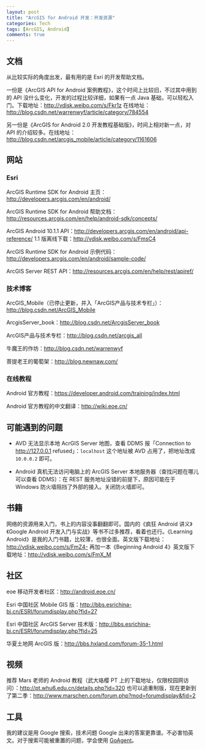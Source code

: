 ```yaml
---
layout: post
title: "ArcGIS for Android 开发：开发资源"
categories: Tech
tags: [ArcGIS, Android]
comments: true
---
```


## 文档

从比较实际的角度出发，最有用的是 Esri 的开发帮助文档。

一份是《ArcGIS API for Android 案例教程》，这个时间上比较旧，不过其中用到的 API 没什么变化，开发的过程比较详细，如果有一点 Java 基础，可以轻松入门。下载地址：<http://vdisk.weibo.com/s/Fkr1z> 在线地址：<http://blog.csdn.net/warrenwyf/article/category/784554> 

另一份是《ArcGIS for Android 2.0 开发教程基础版》，时间上相对新一点，对 API 的介绍较多。在线地址：<http://blog.csdn.net/arcgis_mobile/article/category/1161606>

## 网站

### Esri

ArcGIS Runtime SDK for Android 主页：<http://developers.arcgis.com/en/android/>

ArcGIS Runtime SDK for Android 帮助文档：<http://resources.arcgis.com/en/help/android-sdk/concepts/>

ArcGIS Android 10.1.1 API：<http://developers.arcgis.com/en/android/api-reference/> 1.1 版离线下载：<http://vdisk.weibo.com/s/FmsC4>

ArcGIS Runtime SDK for Android 示例代码：<http://developers.arcgis.com/en/android/sample-code/>

ArcGIS Server REST API：<http://resources.arcgis.com/en/help/rest/apiref/>

### 技术博客

ArcGIS_Mobile（已停止更新，并入「ArcGIS产品与技术专栏」）：<http://blog.csdn.net/ArcGIS_Mobile>

ArcgisServer_book：<http://blog.csdn.net/ArcgisServer_book>

ArcGIS产品与技术专栏：<http://blog.csdn.net/arcgis_all>

牛魔王的作坊：<http://blog.csdn.net/warrenwyf>

菩提老王的葡萄架：<http://blog.newnaw.com/>

### 在线教程

Android 官方教程：<https://developer.android.com/training/index.html>

Android 官方教程的中文翻译：<http://wiki.eoe.cn/>

## 可能遇到的问题

* AVD 无法显示本地 AcrGIS Server 地图，查看 DDMS 报「Connection to http://127.0.0.1 refused」：`localhost` 这个地址被 AVD 占用了，把地址改成 `10.0.0.2` 即可。

* Android 真机无法访问电脑上的 ArcGIS Server 本地服务器（查找问题在哪儿可以查看 DDMS）：在 REST 服务地址没错的前提下，原因可能在于 Windows 防火墙阻挡了外部的接入。关闭防火墙即可。

## 书籍

网络的资源用来入门，书上的内容没事翻翻即可。国内的《疯狂 Android 讲义》《Google Android 开发入门与实战》等书不过多推荐，看着也还行。《Learning Android》是我的入门书籍，比较薄，也很全面。英文版下载地址：<http://vdisk.weibo.com/s/FmZ4-> 再加一本《Beginning Android 4》英文版下载地址：<http://vdisk.weibo.com/s/FmX_M>

## 社区

eoe 移动开发者社区：<http://android.eoe.cn/>

Esri 中国社区 Mobile GIS 版：<http://bbs.esrichina-bj.cn/ESRI/forumdisplay.php?fid=27>

Esri 中国社区 ArcGIS Server 技术版：<http://bbs.esrichina-bj.cn/ESRI/forumdisplay.php?fid=25>

华夏土地网 ArcGIS 版：<http://bbs.hxland.com/forum-35-1.html>

## 视频

推荐 Mars 老师的 Android 教程（武大珞樱 PT 上的下载地址，仅限校园网访问）：<http://pt.whu6.edu.cn/details.php?id=320> 也可以追重制版，现在更新到了第二季：<http://www.marschen.com/forum.php?mod=forumdisplay&fid=2>

## 工具

我的建议是用 Google 搜索，技术问题 Google 出来的答案更靠谱。不必害怕英文。对于搜索可能被重置的问题，学会使用 [GoAgent](https://code.google.com/p/goagent/)。